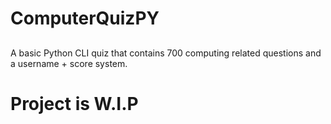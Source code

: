 # ComputerQuizPY

##
A basic Python CLI quiz that contains 700 computing related questions and a username + score system.

# Project is W.I.P
